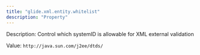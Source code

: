 ```yaml
---
title: "glide.xml.entity.whitelist"
description: "Property"
---
```


Description: Control which systemID is allowable for XML external validation

Value: `http://java.sun.com/j2ee/dtds/`